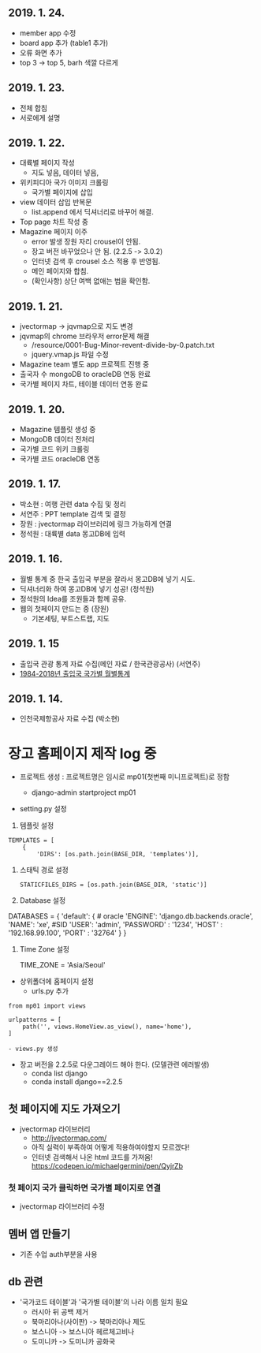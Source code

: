 ## 2019. 1. 24.
- member app 수정
- board app 추가 (table1 추가)
- 오류 화면 추가
- top 3 -> top 5, barh 색깔 다르게

## 2019. 1. 23.
- 전체 합침
- 서로에게 설명


## 2019. 1. 22.
- 대륙별 페이지 작성
    - 지도 넣음, 데이터 넣음,
- 위키피디아 국가 이미지 크롤링
    - 국가별 페이지에 삽입
- view 데이터 삽입 반복문
    - list.append 에서 딕셔너리로 바꾸어 해결.
- Top page 차트 작성 중
- Magazine 페이지 이주
    - error 발생 장원 자리 crousel이 안됨.
    - 장고 버전 바꾸었으나 안 됨. (2.2.5 -> 3.0.2)
    - 인터넷 검색 후 crousel 소스 적용 후 반영됨.
    - 메인 페이지와 합침.
    - (확인사항) 상단 여백 없애는 법을 확인함.


## 2019. 1. 21.
- jvectormap -> jqvmap으로 지도 변경
- jqvmap의 chrome 브라우저 error문제 해결
    - /resource/0001-Bug-Minor-revent-divide-by-0.patch.txt
    - jquery.vmap.js 파일 수정
- Magazine team 별도 app 프로젝트 진행 중
- 출국자 수 mongoDB to oracleDB 연동 완료
- 국가별 페이지 차트, 테이블 데이터 연동 완료

## 2019. 1. 20.
- Magazine 템플릿 생성 중
- MongoDB 데이터 전처리
- 국가별 코드 위키 크롤링
- 국가별 코드 oracleDB 연동

## 2019. 1. 17.
- 박소현 : 여행 관련 data 수집 및 정리
- 서연주 : PPT template 검색 및 결정
- 장원 : jvectormap 라이브러리에 링크 가능하게 연결
- 정석원 : 대륙별 data 몽고DB에 입력

## 2019. 1. 16.
- 월별 통계 중 한국 출입국 부분을 잘라서 몽고DB에 넣기 시도.
- 딕셔너리화 하여 몽고DB에 넣기 성공! (정석원)
- 정석원의 Idea를 조원들과 함께 공유.
- 웹의 첫페이지 만드는 중 (장원)
    - 기본세팅, 부트스트랩, 지도

## 2019. 1. 15
- 출입국 관광 통계 자료 수집(메인 자료 / 한국관광공사) (서연주)
- [1984-2018년 출입국 국가별 월별통계](https://kto.visitkorea.or.kr/kor/notice/data/statis/profit/board/view.kto?id=423699&isNotice=true&instanceId=294&rnum=0)

## 2019. 1. 14.
- 인천국제항공사 자료 수집 (박소현)


# 장고 홈페이지 제작 log 중
- 프로젝트 생성 : 프로젝트명은 임시로 mp01(첫번째 미니프로젝트)로 정함
    - django-admin startproject mp01

- setting.py 설정
1. 템플릿 설정
```
TEMPLATES = [
    {
        'DIRS': [os.path.join(BASE_DIR, 'templates')],
```
1. 스태틱 경로 설정

    `STATICFILES_DIRS = [os.path.join(BASE_DIR, 'static')]`

1. Database 설정

DATABASES = {
    'default': {
        # oracle
        'ENGINE': 'django.db.backends.oracle',
        'NAME': 'xe', #SID
        'USER': 'admin',
        'PASSWORD' : '1234',
        'HOST' : '192.168.99.100',
        'PORT' : '32764'
    }
}

1. Time Zone 설정

    TIME_ZONE = 'Asia/Seoul'

- 상위폴더에 홈페이지 설정
    - urls.py 추가
```
from mp01 import views

urlpatterns = [
    path('', views.HomeView.as_view(), name='home'),
]
```

    - views.py 생성


- 장고 버전을 2.2.5로 다운그레이드 해야 한다. (모델관련 에러발생)
    - conda list django
    - conda install django==2.2.5


## 첫 페이지에 지도 가져오기
- jvectormap 라이브러리
    - http://jvectormap.com/
    - 아직 실력이 부족하여 어떻게 적용하여야할지 모르겠다!
    - 인터넷 검색해서 나온 html 코드를 가져옴! https://codepen.io/michaelgermini/pen/QyjrZb

### 첫 페이지 국가 클릭하면 국가별 페이지로 연결
- jvectormap 라이브러리 수정


## 멤버 앱 만들기
- 기존 수업 auth부분을 사용

## db 관련
- '국가코드 테이블'과 '국가별 테이블'의 나라 이름 일치 필요
    - 러시아 뒤 공백 제거
    - 북마리아나(사이판) -> 북마리아나 제도
    - 보스니아 -> 보스니아 헤르체고비나
    - 도미니카 -> 도미니카 공화국